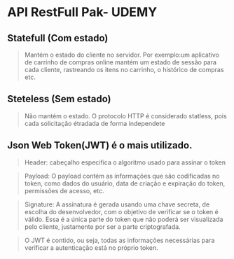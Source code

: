 # API RestFull Pak- UDEMY

## Statefull (Com estado)
> Mantém o estado do cliente no servidor. Por exemplo:um aplicativo de carrinho de compras online mantém um estado de sessão para cada cliente, rastreando os itens no carrinho, o histórico de compras etc.

## Steteless (Sem estado)
> Não mantém o estado. O protocolo HTTP é considerado statless, pois cada solicitação étradada de forma independete

## Json Web Token(JWT) é o mais utilizado.
> Header: cabeçalho especifica o algoritmo usado para assinar o token

> Payload: O payload contém as informações que são codificadas no token, como dados do usuário, data de criação e expiração do token, permissões de acesso, etc.

> Signature: A assinatura é gerada usando uma chave secreta, de escolha do desenvolvedor, com o objetivo de verificar se o token é válido. Essa é a única parte do token que não poderá ser visualizada pelo cliente, justamente por ser a parte criptografada.

> O JWT é contido, ou seja, todas as informações necessárias para verificar a autenticação está no próprio token.

